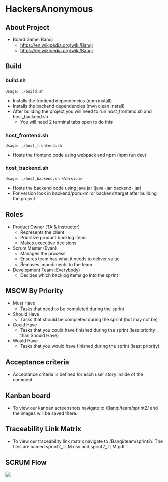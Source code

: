 # HackersAnonymous
## About Project
* Board Game: Banqi
  * https://en.wikipedia.org/wiki/Banqi
  * https://en.wikipedia.org/wiki/Banqi

## Build
### build.sh
```Usage: ./build.sh```
* Installs the frontend dependencies (npm install)
* Installs the backend dependencies (mvn clean install)
* After building the project you will need to run host_frontend.sh and host_backend.sh
    * You will need 2 terminal tabs open to do this

### host_frontend.sh
```Usage: ./host_frontend.sh```
* Hosts the frontend code using webpack and npm (npm run dev)

### host_backend.sh
```Usage: ./host_backend.sh <Version>```
* Hosts the backend code using java jar (java -jar backend-<Version>.jar)
* For version look in backend/pom.xml or backend/target after building the project

## Roles
* Product Owner (TA & Instructor)
  * Represents the client
  * Prioritize product backlog items
  * Makes executive decisions
* Scrum Master (Evan)
  * Manages the process
  * Ensures team has what it needs to deliver value
  * Removes impediments to the team
* Development Team (Everybody)
  * Decides which backlog items go into the sprint

## MSCW By Priority
* Must Have
  * Tasks that need to be completed during the sprint
* Should Have
  * Tasks that should be completed during the sprint (but may not be)
* Could Have
  * Tasks that you could have finished during the sprint (less priority than Should Have)
* Would Have
  * Tasks that you would have finished during the sprint (least priority)

## Acceptance criteria 
* Acceptance criteria is defined for each user story inside of the comment.  

## Kanban board
* To view our kanban screenshots navigate to /Banqi/team/sprint2/ and the images will be saved there.

## Traceability Link Matrix
* To view our traceability link matrix navigate to /Banqi/team/sprint2/. The files are named sprint2_TLM.csv and sprint2_TLM.pdf.
## SCRUM Flow
![](Banqi/team/images/flow.png)
